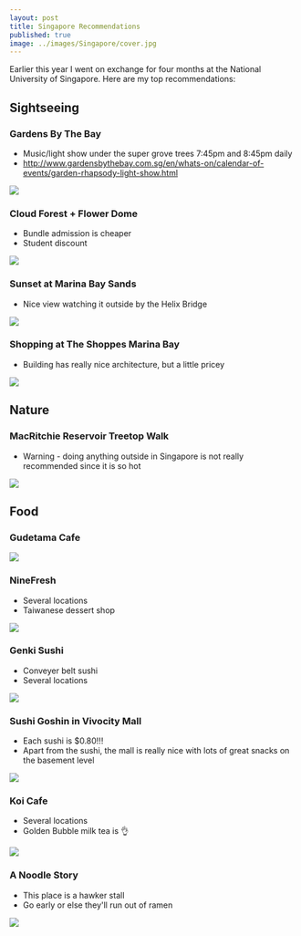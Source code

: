 ```yaml
---
layout: post
title: Singapore Recommendations
published: true
image: ../images/Singapore/cover.jpg
---
```

Earlier this year I went on exchange for four months at the National University of Singapore. Here are my top recommendations:

## Sightseeing
### Gardens By The Bay
* Music/light show under the super grove trees 7:45pm and 8:45pm daily
* http://www.gardensbythebay.com.sg/en/whats-on/calendar-of-events/garden-rhapsody-light-show.html

![](../images/Singapore/IMG_4706.JPG)

### Cloud Forest + Flower Dome
* Bundle admission is cheaper
* Student discount

![](../images/Singapore/IMG_4773.JPG)

### Sunset at Marina Bay Sands
* Nice view watching it outside by the Helix Bridge

![](../images/Singapore/cover.jpg)

### Shopping at The Shoppes Marina Bay
* Building has really nice architecture, but a little pricey

![](../images/Singapore/IMG_4741.JPG)

## Nature
### MacRitchie Reservoir Treetop Walk
* Warning - doing anything outside in Singapore is not really recommended since it is so hot

![](../images/Singapore/IMG_5092.JPG)

## Food
### Gudetama Cafe
![](../images/Singapore/IMG_5163.JPG)

### NineFresh
* Several locations
* Taiwanese dessert shop

![](../images/Singapore/ninefresh.jpg)

### Genki Sushi
* Conveyer belt sushi
* Several locations

![](https://media.giphy.com/media/3ohjVabSovkdvTvOCI/giphy.gif)

### Sushi Goshin in Vivocity Mall
* Each sushi is $0.80!!!
* Apart from the sushi, the mall is really nice with lots of great snacks on the basement level

![](../images/Singapore/IMG_4946.JPG)

### Koi Cafe
* Several locations
* Golden Bubble milk tea is 👌

![](../images/Singapore/IMG_4932.JPG)

### A Noodle Story
* This place is a hawker stall
* Go early or else they'll run out of ramen

![](../images/Singapore/IMG_4736.JPG)
